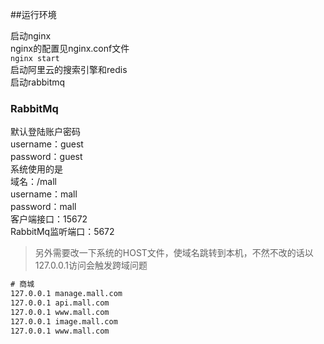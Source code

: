 ##运行环境

启动nginx   
nginx的配置见nginx.conf文件   
```nginx start```  
启动阿里云的搜索引擎和redis  
启动rabbitmq  


### RabbitMq
默认登陆账户密码  
username：guest  
password：guest  
系统使用的是  
域名：/mall  
username：mall  
password：mall  
客户端接口：15672  
RabbitMq监听端口：5672


> 另外需要改一下系统的HOST文件，使域名跳转到本机，不然不改的话以127.0.0.1访问会触发跨域问题
```asp
# 商城
127.0.0.1 manage.mall.com
127.0.0.1 api.mall.com
127.0.0.1 www.mall.com
127.0.0.1 image.mall.com
127.0.0.1 www.mall.com
```
